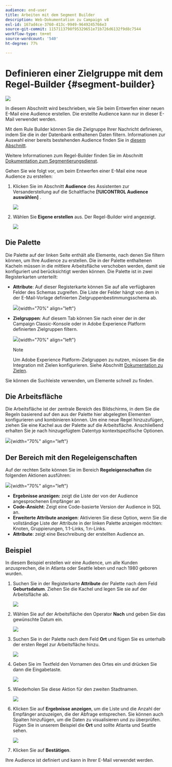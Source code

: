 ```yaml
---
audience: end-user
title: Arbeiten mit dem Segment Builder
description: Web-Dokumentation zu Campaign v8
exl-id: 167ad4ce-3760-413c-9949-9649245766e3
source-git-commit: 1157113798f95329651e71b726d6132f9d8c7544
workflow-type: tm+mt
source-wordcount: '540'
ht-degree: 77%

---
```


# Definieren einer Zielgruppe mit dem Regel-Builder {#segment-builder}

![](../assets/do-not-localize/badge.png)

In diesem Abschnitt wird beschrieben, wie Sie beim Entwerfen einer neuen E-Mail eine Audience erstellen. Die erstellte Audience kann nur in dieser E-Mail verwendet werden.

Mit dem Rule Builder können Sie die Zielgruppe Ihrer Nachricht definieren, indem Sie die in der Datenbank enthaltenen Daten filtern. Informationen zur Auswahl einer bereits bestehenden Audience finden Sie in [diesem Abschnitt](add-audience.md).

Weitere Informationen zum Regel-Builder finden Sie im Abschnitt [Dokumentation zum Segmentierungsdienst](https://experienceleague.adobe.com/docs/experience-platform/segmentation/ui/segment-builder.html).

Gehen Sie wie folgt vor, um beim Entwerfen einer E-Mail eine neue Audience zu erstellen:

1. Klicken Sie im Abschnitt **Audience** des Assistenten zur Versanderstellung auf die Schaltflache **[!UICONTROL Audience auswählen]** .

   ![](assets/segment-builder0.png)

1. Wählen Sie **Eigene erstellen** aus. Der Regel-Builder wird angezeigt.

   ![](assets/segment-builder.png)

## Die Palette

Die Palette auf der linken Seite enthält alle Elemente, nach denen Sie filtern können, um Ihre Audience zu erstellen. Die in der Palette enthaltenen Kacheln müssen in die mittlere Arbeitsfläche verschoben werden, damit sie konfiguriert und berücksichtigt werden können. Die Palette ist in zwei Registerkarten unterteilt:

* **Attribute**: Auf dieser Registerkarte können Sie auf alle verfügbaren Felder des Schemas zugreifen. Die Liste der Felder hängt von dem in der E-Mail-Vorlage definierten Zielgruppenbestimmungsschema ab.

   ![](assets/segment-builder2.png){width="70%" align="left"}

* **Zielgruppen**: Auf diesem Tab können Sie nach einer der in der Campaign Classic-Konsole oder in Adobe Experience Platform definierten Zielgruppen filtern.

   ![](assets/segment-builder3.png){width="70%" align="left"}

   >[!NOTE]
   >
   >Um Adobe Experience Platform-Zielgruppen zu nutzen, müssen Sie die Integration mit Zielen konfigurieren. Siehe Abschnitt [Dokumentation zu Zielen](https://experienceleague.adobe.com/docs/experience-platform/destinations/home.html?lang=de).

Sie können die Suchleiste verwenden, um Elemente schnell zu finden.

## Die Arbeitsfläche

Die Arbeitsfläche ist der zentrale Bereich des Bildschirms, in dem Sie die Regeln basierend auf den aus der Palette hier abgelegten Elementen konfigurieren und kombinieren können. Um eine neue Regel hinzuzufügen, ziehen Sie eine Kachel aus der Palette auf die Arbeitsfläche. Anschließend erhalten Sie je nach hinzugefügtem Datentyp kontextspezifische Optionen.

![](assets/segment-builder4.png){width="70%" align="left"}

## Der Bereich mit den Regeleigenschaften

Auf der rechten Seite können Sie im Bereich **Regeleigenschaften** die folgenden Aktionen ausführen:

![](assets/segment-builder5.png){width="70%" align="left"}

* **Ergebnisse anzeigen:** zeigt die Liste der von der Audience angesprochenen Empfänger an
* **Code-Ansicht**: Zeigt eine Code-basierte Version der Audience in SQL an.
* **Erweiterte Attribute anzeigen**: Aktivieren Sie diese Option, wenn Sie die vollständige Liste der Attribute in der linken Palette anzeigen möchten: Knoten, Gruppierungen, 1:1-Links, 1:n-Links.
* **Attribute**: zeigt eine Beschreibung der erstellten Audience an.

## Beispiel

In diesem Beispiel erstellen wir eine Audience, um alle Kunden anzusprechen, die in Atlanta oder Seattle leben und nach 1980 geboren wurden.

1. Suchen Sie in der Registerkarte **Attribute** der Palette nach dem Feld **Geburtsdatum**. Ziehen Sie die Kachel und legen Sie sie auf der Arbeitsfläche ab.

   ![](assets/segment-builder6.png)

1. Wählen Sie auf der Arbeitsfläche den Operator **Nach** und geben Sie das gewünschte Datum ein.

   ![](assets/segment-builder7.png)

1. Suchen Sie in der Palette nach dem Feld **Ort** und fügen Sie es unterhalb der ersten Regel zur Arbeitsfläche hinzu.

   ![](assets/segment-builder8.png)

1. Geben Sie im Textfeld den Vornamen des Ortes ein und drücken Sie dann die Eingabetaste.

   ![](assets/segment-builder9.png)

1. Wiederholen Sie diese Aktion für den zweiten Stadtnamen.

   ![](assets/segment-builder10.png)

1. Klicken Sie auf **Ergebnisse anzeigen**, um die Liste und die Anzahl der Empfänger anzuzeigen, die der Abfrage entsprechen. Sie können auch Spalten hinzufügen, um die Daten zu visualisieren und zu überprüfen. Fügen Sie in unserem Beispiel die **Ort** und sollte Atlanta und Seattle sehen.

   ![](assets/segment-builder11.png)

1. Klicken Sie auf **Bestätigen**.

Ihre Audience ist definiert und kann in Ihrer E-Mail verwendet werden.